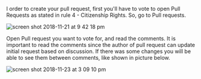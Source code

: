 I order to create your pull request, first you'll have to vote to open Pull Requests as stated in rule 4 - Citizenship Rights. So, go to Pull requests.

![screen shot 2018-11-21 at 9 42 18 pm](https://user-images.githubusercontent.com/7894346/48962135-d8d35f80-ef30-11e8-840d-6aabe255e5f0.png)

Open Pull request you want to vote for, and read the comments. It is important to read the comments since the author of pull request can update initial request based on discussion. If there was some changes you will be able to see them between comments, like shown in picture below.

![screen shot 2018-11-23 at 3 09 10 pm](https://user-images.githubusercontent.com/7894346/48962221-db828480-ef31-11e8-8eea-74abfb31c152.png)